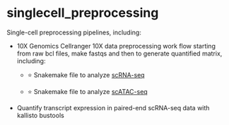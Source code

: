 # singlecell_preprocessing
Single-cell preprocessing pipelines, including:
- 10X Genomics Cellranger 10X data preprocessing work flow starting from raw bcl files, make fastqs and then to generate quantified matrix, including:

  + :star: Snakemake file to analyze [scRNA-seq](https://github.com/fanzhanglab/singlecell_preprocessing/blob/main/10X_pipelines/Snakefile_rna_fan)

  + :star: Snakemake file to analyze [scATAC-seq](https://github.com/fanzhanglab/singlecell_preprocessing/blob/main/10X_pipelines/Snakefile_atac_fan) 

- Quantify transcript expression in paired-end scRNA-seq data with kallisto bustools